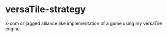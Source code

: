 versaTile-strategy
==================

x-com or jagged alliance like implementation of a game using my versaTile engine.